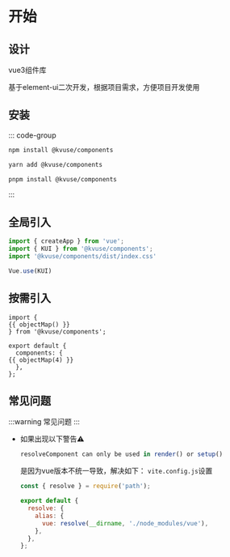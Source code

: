 
# 开始

## 设计

vue3组件库

基于element-ui二次开发，根据项目需求，方便项目开发使用

## 安装

::: code-group

```bash [npm]
npm install @kvuse/components
```

```bash [yarn]
yarn add @kvuse/components
```

```bash [pnpm]
pnpm install @kvuse/components
```

:::

## 全局引入

```js
import { createApp } from 'vue';
import { KUI } from '@kvuse/components';
import '@kvuse/components/dist/index.css'

Vue.use(KUI)

```

## 按需引入

<script setup>
import * as moduleList from '@/components/main'

const list = []
Object.keys(moduleList).forEach((key)=>{
  list.push(key)
})

const objectMap = (num = 2) => `${list.map(item => ' '.repeat(num) + item).join(', ').replace(/, /g, ',\n')}`

</script>

```js-vue
import {
{{ objectMap() }}
} from '@kvuse/components';

export default {
  components: {
{{ objectMap(4) }}  
  },
};
```

## 常见问题

:::warning
 常见问题
:::

- 如果出现以下警告⚠️

  ```js
  resolveComponent can only be used in render() or setup()
  ```

  是因为vue版本不统一导致，解决如下：
  `vite.config.js`设置
  
  ```js
  const { resolve } = require('path');

  export default {
    resolve: {
      alias: {
        vue: resolve(__dirname, './node_modules/vue'),
      },
    },
  };
  ```
